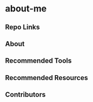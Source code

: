 # about-me

## Repo Links

## About

## Recommended Tools

## Recommended Resources

## Contributors